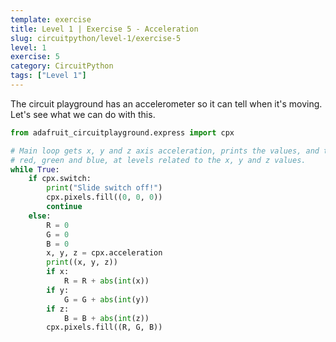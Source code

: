 ```yaml
---
template: exercise
title: Level 1 | Exercise 5 - Acceleration
slug: circuitpython/level-1/exercise-5
level: 1
exercise: 5
category: CircuitPython
tags: ["Level 1"]
---
```


The circuit playground has an accelerometer so it can tell when it's moving. Let's see what we can do with this.

```python
from adafruit_circuitplayground.express import cpx

# Main loop gets x, y and z axis acceleration, prints the values, and turns on
# red, green and blue, at levels related to the x, y and z values.
while True:
    if cpx.switch:
        print("Slide switch off!")
        cpx.pixels.fill((0, 0, 0))
        continue
    else:
        R = 0
        G = 0
        B = 0
        x, y, z = cpx.acceleration
        print((x, y, z))
        if x:
            R = R + abs(int(x))
        if y:
            G = G + abs(int(y))
        if z:
            B = B + abs(int(z))
        cpx.pixels.fill((R, G, B))
```
